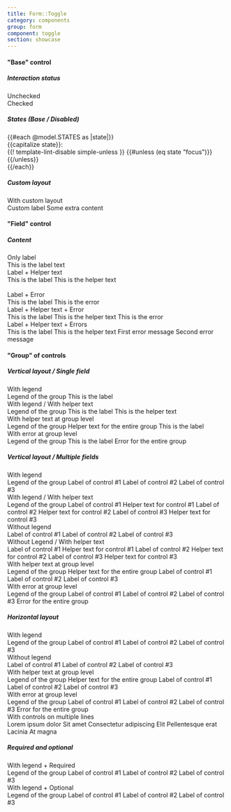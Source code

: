 ```yaml
---
title: Form::Toggle
category: components
group: form
component: toggle
section: showcase
---
```



<section data-test-percy data-section="showcase">
  

  <h4 class="dummy-h4">"Base" control</h4>
  <h5 class="dummy-h6">Interaction status</h5>
  <div class="dummy-form-toggle-base-sample">
    <div>
      <span class="dummy-text-small">Unchecked</span>
      <br />
      <Hds::Form::Toggle::Base aria-label="Unchecked toggle" />
    </div>
    <div>
      <span class="dummy-text-small">Checked</span>
      <br />
      <Hds::Form::Toggle::Base checked="checked" aria-label="Checked toggle" />
    </div>
  </div>
  <h5 class="dummy-h6">States (Base / Disabled)</h5>
  <div class="dummy-form-toggle-states-grid">
    {{#each @model.STATES as |state|}}
      <div>
        <span class="dummy-text-small">{{capitalize state}}:</span>
        <br />
        <div class="dummy-form-toggle-states-subgrid" mock-state-value={{state}} mock-state-selector="input">
          <Hds::Form::Toggle::Base aria-label="Toggle" />
          <Hds::Form::Toggle::Base checked="checked" aria-label="Checked toggle" />
          {{! template-lint-disable simple-unless }}
          {{#unless (eq state "focus")}}
            <Hds::Form::Toggle::Base disabled="disabled" aria-label="Disabled toggle" />
            <Hds::Form::Toggle::Base checked="checked" disabled="disabled" aria-label="Checked, disabled toggle" />
          {{/unless}}
        </div>
      </div>
    {{/each}}
  </div>
  <h5 class="dummy-h6">Custom layout</h5>
  <div class="dummy-form-toggle-base-sample">
    <div>
      <span class="dummy-text-small">With custom layout</span>
      <br />
      <div class="dummy-form-toggle-custom-layout">
        <label for="my-custom-toggle-example">Custom label</label>
        <Hds::Form::Toggle::Base id="my-custom-toggle-example" />
        <span>Some extra content</span>
      </div>
    </div>
  </div>

  <h4 class="dummy-h4">"Field" control</h4>
  <h5 class="dummy-h5">Content</h5>
  <div class="dummy-form-toggle-grid-sample">
    <div>
      <span class="dummy-text-small">Only label</span>
      <br />
      <Hds::Form::Toggle::Field as |F|>
        <F.Label>This is the label text</F.Label>
      </Hds::Form::Toggle::Field>
    </div>
    <div>
      <span class="dummy-text-small">Label + Helper text</span>
      <br />
      <Hds::Form::Toggle::Field checked="checked" as |F|>
        <F.Label>This is the label</F.Label>
        <F.HelperText>This is the helper text</F.HelperText>
      </Hds::Form::Toggle::Field>
    </div>
  </div>
  <br />
  <div class="dummy-form-toggle-grid-sample">
    <div>
      <span class="dummy-text-small">Label + Error</span>
      <br />
      <Hds::Form::Toggle::Field as |F|>
        <F.Label>This is the label</F.Label>
        <F.Error>This is the error</F.Error>
      </Hds::Form::Toggle::Field>
    </div>
    <div>
      <span class="dummy-text-small">Label + Helper text + Error</span>
      <br />
      <Hds::Form::Toggle::Field checked="checked" as |F|>
        <F.Label>This is the label</F.Label>
        <F.HelperText>This is the helper text</F.HelperText>
        <F.Error>This is the error</F.Error>
      </Hds::Form::Toggle::Field>
    </div>
    <div>
      <span class="dummy-text-small">Label + Helper text + Errors</span>
      <br />
      <Hds::Form::Toggle::Field checked="checked" as |F|>
        <F.Label>This is the label</F.Label>
        <F.HelperText>This is the helper text</F.HelperText>
        <F.Error as |E|>
          <E.Message>First error message</E.Message>
          <E.Message>Second error message</E.Message>
        </F.Error>
      </Hds::Form::Toggle::Field>
    </div>
  </div>

  <h4 class="dummy-h4">"Group" of controls</h4>
  <h5 class="dummy-h5">Vertical layout / Single field</h5>
  <div class="dummy-form-toggle-grid-sample">
    <div>
      <span class="dummy-text-small">With legend</span>
      <br />
      <Hds::Form::Toggle::Group as |G|>
        <G.Legend>Legend of the group</G.Legend>
        <G.Toggle::Field checked="checked" as |F|>
          <F.Label>This is the label</F.Label>
        </G.Toggle::Field>
      </Hds::Form::Toggle::Group>
    </div>
    <div>
      <span class="dummy-text-small">With legend / With helper text</span>
      <br />
      <Hds::Form::Toggle::Group as |G|>
        <G.Legend>Legend of the group</G.Legend>
        <G.Toggle::Field checked="checked" as |F|>
          <F.Label>This is the label</F.Label>
          <F.HelperText>This is the helper text</F.HelperText>
        </G.Toggle::Field>
      </Hds::Form::Toggle::Group>
    </div>
    <div>
      <span class="dummy-text-small">With helper text at group level</span>
      <br />
      <Hds::Form::Toggle::Group as |G|>
        <G.Legend>Legend of the group</G.Legend>
        <G.HelperText>Helper text for the entire group</G.HelperText>
        <G.Toggle::Field checked="checked" as |F|>
          <F.Label>This is the label</F.Label>
        </G.Toggle::Field>
      </Hds::Form::Toggle::Group>
    </div>
    <div>
      <span class="dummy-text-small">With error at group level</span>
      <br />
      <Hds::Form::Toggle::Group as |G|>
        <G.Legend>Legend of the group</G.Legend>
        <G.Toggle::Field checked="checked" as |F|>
          <F.Label>This is the label</F.Label>
        </G.Toggle::Field>
        <G.Error>Error for the entire group</G.Error>
      </Hds::Form::Toggle::Group>
    </div>
  </div>

  <h5 class="dummy-h5">Vertical layout / Multiple fields</h5>
  <div class="dummy-form-toggle-grid-sample">
    <div>
      <span class="dummy-text-small">With legend</span>
      <br />
      <Hds::Form::Toggle::Group as |G|>
        <G.Legend>Legend of the group</G.Legend>
        <G.Toggle::Field as |F|>
          <F.Label>Label of control #1</F.Label>
        </G.Toggle::Field>
        <G.Toggle::Field checked="checked" as |F|>
          <F.Label>Label of control #2</F.Label>
        </G.Toggle::Field>
        <G.Toggle::Field as |F|>
          <F.Label>Label of control #3</F.Label>
        </G.Toggle::Field>
      </Hds::Form::Toggle::Group>
    </div>
    <div>
      <span class="dummy-text-small">With legend / With helper text</span>
      <br />
      <Hds::Form::Toggle::Group as |G|>
        <G.Legend>Legend of the group</G.Legend>
        <G.Toggle::Field as |F|>
          <F.Label>Label of control #1</F.Label>
          <F.HelperText>Helper text for control #1</F.HelperText>
        </G.Toggle::Field>
        <G.Toggle::Field checked="checked" as |F|>
          <F.Label>Label of control #2</F.Label>
          <F.HelperText>Helper text for control #2</F.HelperText>
        </G.Toggle::Field>
        <G.Toggle::Field as |F|>
          <F.Label>Label of control #3</F.Label>
          <F.HelperText>Helper text for control #3</F.HelperText>
        </G.Toggle::Field>
      </Hds::Form::Toggle::Group>
    </div>
    <div>
      <span class="dummy-text-small">Without legend</span>
      <br />
      <Hds::Form::Toggle::Group as |G|>
        <G.Toggle::Field as |F|>
          <F.Label>Label of control #1</F.Label>
        </G.Toggle::Field>
        <G.Toggle::Field checked="checked" as |F|>
          <F.Label>Label of control #2</F.Label>
        </G.Toggle::Field>
        <G.Toggle::Field as |F|>
          <F.Label>Label of control #3</F.Label>
        </G.Toggle::Field>
      </Hds::Form::Toggle::Group>
    </div>
    <div>
      <span class="dummy-text-small">Without Legend / With helper text</span>
      <br />
      <Hds::Form::Toggle::Group as |G|>
        <G.Toggle::Field as |F|>
          <F.Label>Label of control #1</F.Label>
          <F.HelperText>Helper text for control #1</F.HelperText>
        </G.Toggle::Field>
        <G.Toggle::Field checked="checked" as |F|>
          <F.Label>Label of control #2</F.Label>
          <F.HelperText>Helper text for control #2</F.HelperText>
        </G.Toggle::Field>
        <G.Toggle::Field as |F|>
          <F.Label>Label of control #3</F.Label>
          <F.HelperText>Helper text for control #3</F.HelperText>
        </G.Toggle::Field>
      </Hds::Form::Toggle::Group>
    </div>
    <div>
      <span class="dummy-text-small">With helper text at group level</span>
      <br />
      <Hds::Form::Toggle::Group as |G|>
        <G.Legend>Legend of the group</G.Legend>
        <G.HelperText>Helper text for the entire group</G.HelperText>
        <G.Toggle::Field as |F|>
          <F.Label>Label of control #1</F.Label>
        </G.Toggle::Field>
        <G.Toggle::Field checked="checked" as |F|>
          <F.Label>Label of control #2</F.Label>
        </G.Toggle::Field>
        <G.Toggle::Field as |F|>
          <F.Label>Label of control #3</F.Label>
        </G.Toggle::Field>
      </Hds::Form::Toggle::Group>
    </div>
    <div>
      <span class="dummy-text-small">With error at group level</span>
      <br />
      <Hds::Form::Toggle::Group as |G|>
        <G.Legend>Legend of the group</G.Legend>
        <G.Toggle::Field as |F|>
          <F.Label>Label of control #1</F.Label>
        </G.Toggle::Field>
        <G.Toggle::Field checked="checked" as |F|>
          <F.Label>Label of control #2</F.Label>
        </G.Toggle::Field>
        <G.Toggle::Field as |F|>
          <F.Label>Label of control #3</F.Label>
        </G.Toggle::Field>
        <G.Error>Error for the entire group</G.Error>
      </Hds::Form::Toggle::Group>
    </div>
  </div>

  <h5 class="dummy-h5">Horizontal layout</h5>
  <span class="dummy-text-small">With legend</span>
  <br />
  <Hds::Form::Toggle::Group @layout="horizontal" as |G|>
    <G.Legend>Legend of the group</G.Legend>
    <G.Toggle::Field as |F|>
      <F.Label>Label of control #1</F.Label>
    </G.Toggle::Field>
    <G.Toggle::Field checked="checked" as |F|>
      <F.Label>Label of control #2</F.Label>
    </G.Toggle::Field>
    <G.Toggle::Field as |F|>
      <F.Label>Label of control #3</F.Label>
    </G.Toggle::Field>
  </Hds::Form::Toggle::Group>
  <br />
  <span class="dummy-text-small">Without legend</span>
  <br />
  <Hds::Form::Toggle::Group @layout="horizontal" as |G|>
    <G.Toggle::Field as |F|>
      <F.Label>Label of control #1</F.Label>
    </G.Toggle::Field>
    <G.Toggle::Field checked="checked" as |F|>
      <F.Label>Label of control #2</F.Label>
    </G.Toggle::Field>
    <G.Toggle::Field as |F|>
      <F.Label>Label of control #3</F.Label>
    </G.Toggle::Field>
  </Hds::Form::Toggle::Group>
  <br />
  <span class="dummy-text-small">With helper text at group level</span>
  <br />
  <Hds::Form::Toggle::Group @layout="horizontal" as |G|>
    <G.Legend>Legend of the group</G.Legend>
    <G.HelperText>Helper text for the entire group</G.HelperText>
    <G.Toggle::Field as |F|>
      <F.Label>Label of control #1</F.Label>
    </G.Toggle::Field>
    <G.Toggle::Field checked="checked" as |F|>
      <F.Label>Label of control #2</F.Label>
    </G.Toggle::Field>
    <G.Toggle::Field as |F|>
      <F.Label>Label of control #3</F.Label>
    </G.Toggle::Field>
  </Hds::Form::Toggle::Group>
  <br />
  <span class="dummy-text-small">With error at group level</span>
  <br />
  <Hds::Form::Toggle::Group @layout="horizontal" as |G|>
    <G.Legend>Legend of the group</G.Legend>
    <G.Toggle::Field as |F|>
      <F.Label>Label of control #1</F.Label>
    </G.Toggle::Field>
    <G.Toggle::Field checked="checked" as |F|>
      <F.Label>Label of control #2</F.Label>
    </G.Toggle::Field>
    <G.Toggle::Field as |F|>
      <F.Label>Label of control #3</F.Label>
    </G.Toggle::Field>
    <G.Error>Error for the entire group</G.Error>
  </Hds::Form::Toggle::Group>
  <br />
  <span class="dummy-text-small">With controls on multiple lines</span>
  <br />
  <div class="dummy-form-toggle-max-width-container">
    <Hds::Form::Toggle::Group @layout="horizontal" as |G|>
      <G.Legend>Lorem ipsum dolor</G.Legend>
      <G.Toggle::Field as |F|>
        <F.Label>Sit amet</F.Label>
      </G.Toggle::Field>
      <G.Toggle::Field checked="checked" as |F|>
        <F.Label>Consectetur adipiscing</F.Label>
      </G.Toggle::Field>
      <G.Toggle::Field as |F|>
        <F.Label>Elit</F.Label>
      </G.Toggle::Field>
      <G.Toggle::Field as |F|>
        <F.Label>Pellentesque erat</F.Label>
      </G.Toggle::Field>
      <G.Toggle::Field as |F|>
        <F.Label>Lacinia</F.Label>
      </G.Toggle::Field>
      <G.Toggle::Field checked="checked" as |F|>
        <F.Label>At magna</F.Label>
      </G.Toggle::Field>
    </Hds::Form::Toggle::Group>
  </div>
  <h5 class="dummy-h5">Required and optional</h5>
  <div class="dummy-form-toggle-grid-sample">
    <div>
      <span class="dummy-text-small">With legend + Required</span>
      <br />
      <Hds::Form::Toggle::Group @isRequired={{true}} as |G|>
        <G.Legend>Legend of the group</G.Legend>
        <G.Toggle::Field as |F|>
          <F.Label>Label of control #1</F.Label>
        </G.Toggle::Field>
        <G.Toggle::Field checked="checked" as |F|>
          <F.Label>Label of control #2</F.Label>
        </G.Toggle::Field>
        <G.Toggle::Field as |F|>
          <F.Label>Label of control #3</F.Label>
        </G.Toggle::Field>
      </Hds::Form::Toggle::Group>
    </div>
    <div>
      <span class="dummy-text-small">With legend + Optional</span>
      <br />
      <Hds::Form::Toggle::Group @isOptional={{true}} as |G|>
        <G.Legend>Legend of the group</G.Legend>
        <G.Toggle::Field as |F|>
          <F.Label>Label of control #1</F.Label>
        </G.Toggle::Field>
        <G.Toggle::Field checked="checked" as |F|>
          <F.Label>Label of control #2</F.Label>
        </G.Toggle::Field>
        <G.Toggle::Field as |F|>
          <F.Label>Label of control #3</F.Label>
        </G.Toggle::Field>
      </Hds::Form::Toggle::Group>
    </div>
  </div>
</section>
